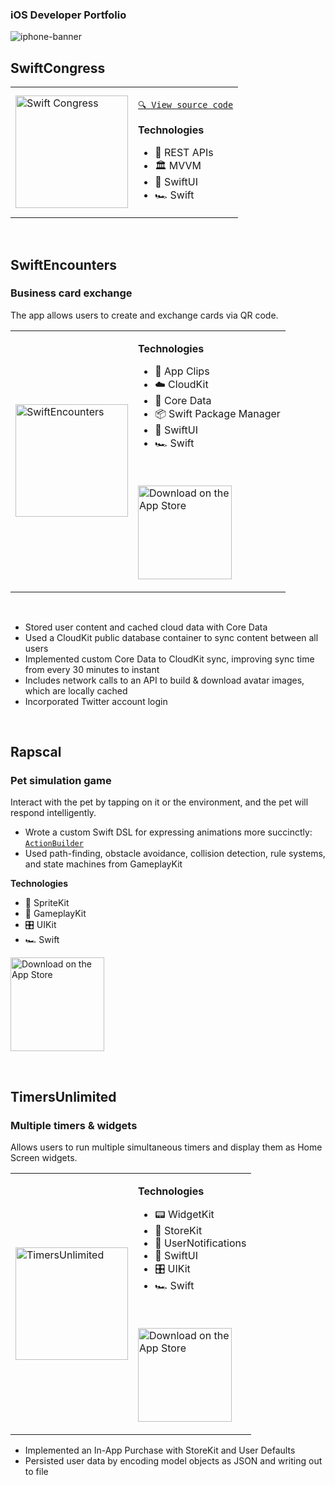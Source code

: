 ### iOS Developer Portfolio
![iphone-banner](https://user-images.githubusercontent.com/945761/223170235-c4bac54f-871f-44bb-9fca-e9a86db75527.jpeg)

## SwiftCongress

<table>
<tr>
<td>
      
<img width="180" alt="Swift Congress" src="https://user-images.githubusercontent.com/945761/224567109-99410aa4-1006-4452-b4d6-6d7b3bd23870.png"/>
      
</td>

<td>
      
[`🔍 View source code`](https://github.com/coughski/SwiftCongress)

**Technologies**
- 🔁 REST APIs
- 🏛️ MVVM
- 📐 SwiftUI
- 🏎️ Swift
      
</td>
</tr>
</table>

<br>

## SwiftEncounters
### Business card exchange
The app allows users to create and exchange cards via QR code.

<table>
<tr>
<td>

<img width="180" alt="SwiftEncounters" src="https://user-images.githubusercontent.com/945761/224568067-39a89bfc-8531-450f-a4e1-ac89b4422258.png"/>

</td>

<td>

**Technologies**
- 📎 App Clips
- ☁️ CloudKit
- 💾 Core Data
- 📦 Swift Package Manager
- 📐 SwiftUI
- 🏎️ Swift

<br>

<a href="https://apps.apple.com/us/app/swiftencounters/id1635827235" target="_blank"><img width="150" alt="Download on the App Store" src="https://developer.apple.com/assets/elements/badges/download-on-the-app-store.svg"/></a>

</td>
</tr>
</table>
<br>

- Stored user content and cached cloud data with Core Data
- Used a CloudKit public database container to sync content between all users
- Implemented custom Core Data to CloudKit sync, improving sync time from every 30 minutes to instant
- Includes network calls to an API to build & download avatar images, which are locally cached
- Incorporated Twitter account login

<br>

## Rapscal
### Pet simulation game

Interact with the pet by tapping on it or the environment, and the pet will respond intelligently.
- Wrote a custom Swift DSL for expressing animations more succinctly: [`ActionBuilder`](https://github.com/coughski/ActionBuilder)
- Used path-finding, obstacle avoidance, collision detection, rule systems, and state machines from GameplayKit

**Technologies**
- 👾 SpriteKit
- 🎲 GameplayKit
- 🎛️ UIKit
- 🏎️ Swift

<a href="https://apps.apple.com/us/app/rapscal/id1599032411" target="_blank"><img width="150" alt="Download on the App Store" src="https://developer.apple.com/assets/elements/badges/download-on-the-app-store.svg"/></a>

<br>

## TimersUnlimited
### Multiple timers & widgets

Allows users to run multiple simultaneous timers and display them as Home Screen widgets.

<table>
<tr>
<td>

<img width="180" alt="TimersUnlimited" src="https://user-images.githubusercontent.com/945761/224740816-7f7f63b6-290e-4e1d-ab3f-74fc7b8e1818.png"/>

</td>

<td>

**Technologies**
- 📟 WidgetKit
- 🛒 StoreKit
- 🔔 UserNotifications
- 📐 SwiftUI
- 🎛️ UIKit
- 🏎️ Swift

<br>

<a href="https://apps.apple.com/us/app/timersunlimited/id1551693659" target="_blank"><img width="150" alt="Download on the App Store" src="https://developer.apple.com/assets/elements/badges/download-on-the-app-store.svg"/></a>

</td>
</tr>
</table>

- Implemented an In-App Purchase with StoreKit and User Defaults
- Persisted user data by encoding model objects as JSON and writing out to file
